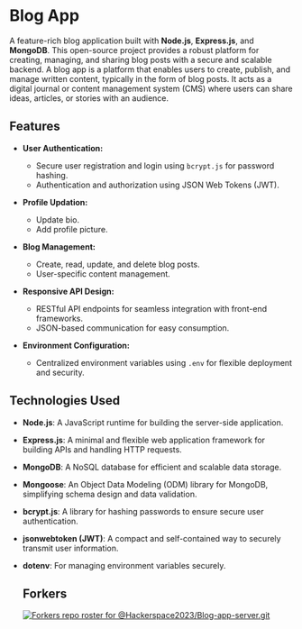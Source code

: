 # Blog App

A feature-rich blog application built with **Node.js**, **Express.js**, and **MongoDB**. 
This open-source project provides a robust platform for creating, managing, and sharing blog posts with a secure and scalable backend. 
A blog app is a platform that enables users to create, publish, and manage written content, typically in the form of blog posts. It acts as a digital journal 
or content management system (CMS) where users can share ideas, articles, or stories with an audience.

## Features

- **User Authentication:**
  - Secure user registration and login using `bcrypt.js` for password hashing.
  - Authentication and authorization using JSON Web Tokens (JWT).

- **Profile Updation:**
  - Update bio.
  - Add profile picture.

- **Blog Management:**
  - Create, read, update, and delete blog posts.
  - User-specific content management.

- **Responsive API Design:**
  - RESTful API endpoints for seamless integration with front-end frameworks.
  - JSON-based communication for easy consumption.

- **Environment Configuration:**
  - Centralized environment variables using `.env` for flexible deployment and security.

## Technologies Used

- **Node.js**: A JavaScript runtime for building the server-side application.
- **Express.js**: A minimal and flexible web application framework for building APIs and handling HTTP requests.
- **MongoDB**: A NoSQL database for efficient and scalable data storage.
- **Mongoose**: An Object Data Modeling (ODM) library for MongoDB, simplifying schema design and data validation.
- **bcrypt.js**: A library for hashing passwords to ensure secure user authentication.
- **jsonwebtoken (JWT)**: A compact and self-contained way to securely transmit user information.
- **dotenv**: For managing environment variables securely.

  ## Forkers

  [![Forkers repo roster for @Hackerspace2023/Blog-app-server.git](https://reporoster.com/forks/Hackerspace2023/Blog-app-server.git)](https://github.com/Hackerspace2023/Blog-app-server.git/network/members)

